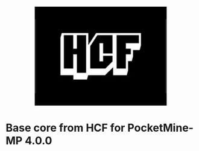 <!--
<p align="center">
  <img src="resources/images/icon.png" /><br>
  <b>Base core from HCF for PocketMine-MP 4.0.0</b>
</p>

<p align="center">
<img alt="GitHub commit checks state" src="https://img.shields.io/github/checks-status/iSrDxv/HCF/main?style=for-the-badge"><br>
<!--<img alt="GitHub release (latest SemVer including pre-releases)" src="https://img.shields.io/github/v/release/iSrDxv/HCF?display_name=tag&include_prereleases&sort=semver&style=for-the-badge"
<img alt="GitHub" src="https://img.shields.io/github/license/iSrDxv/HCF?style=for-the-badge"><br>
<img alt="GitHub Sponsors" src="https://img.shields.io/github/sponsors/iSrDxv?logo=github&style=for-the-badge"><br>
<a href="https://discord.gg/VPb6fBczp9"><img src="https://img.shields.io/discord/936725661945573426?label=discord&logo=discord&style=for-the-badge" alt="Discord"></a><br>
<img alt="GitHub last commit (branch)" src="https://img.shields.io/github/last-commit/iSrDxv/HCF/main?style=for-the-badge"><br>
<img alt="GitHub commits since latest release (by SemVer)" src="https://img.shields.io/github/commits-since/iSrDxv/HCF/latest/main?sort=semver&style=for-the-badge"><br>
<img alt="GitHub repo size" src="https://img.shields.io/github/repo-size/iSrDxv/HCF?style=for-the-badge">
</p>

# Starting
- [Documentation](https://github.com/iSrDxv/HCF/wiki)
- [Discord](https://discord.gg/VPb6fBczp9)
-->
<p align="center">
  <img src="resources/images/icon.png" /><br>
  <h1>Base core from HCF for PocketMine-MP 4.0.0</h1>
</p>